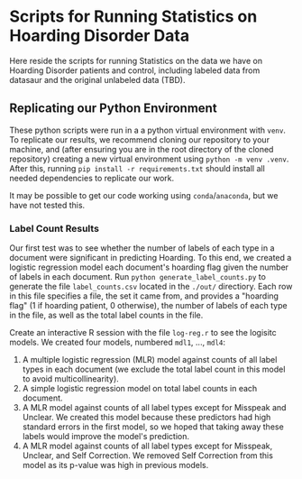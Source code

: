 # Scripts for Running Statistics on Hoarding Disorder Data

Here reside the scripts for running Statistics on the data we have on Hoarding Disorder patients and control, 
including labeled data from datasaur and the original unlabeled data (TBD). 

## Replicating our Python Environment

These python scripts were run in a a python virtual environment with `venv`. To replicate our results, we recommend cloning our repository 
to your machine, and (after ensuring you are in the root directory of the cloned repository) creating a new virtual environment using `python -m venv .venv`.
After this, running `pip install -r requirements.txt` should install all needed dependencies to replicate our work. 

It may be possible to get our code working using `conda`/`anaconda`, but we have not tested this. 

### Label Count Results

Our first test was to see whether the number of labels of each type in a document were significant in predicting Hoarding. To this end, we
created a logistic regression model each document's hoarding flag given the number of labels in each document.
Run `python generate_label_counts.py` to generate the file `label_counts.csv` located in the `./out/` directiory. Each row in this file specifies a file,
the set it came from, and provides a "hoarding flag" (1 if hoarding patient, 0 otherwise), the number of labels of each type in the file, as well as
the total label counts in the file.

Create an interactive R session with the file `log-reg.r` to see the logisitc models. We created four models, numbered `mdl1`, ..., `mdl4`:

1. A multiple logistic regression (MLR) model against counts of all label types in each document (we exclude the total label count in this model to avoid multicollinearity).
2. A simple logistic regression model on total label counts in each document.
3. A MLR model against counts of all label types except for Misspeak and Unclear. We created this model because these predictors had high standard errors in the first model,
   so we hoped that taking away these labels would improve the model's prediction.
4. A MLR model against counts of all label types except for Misspeak, Unclear, and Self Correction. We removed Self Correction from this model as its p-value was high in
   previous models.
